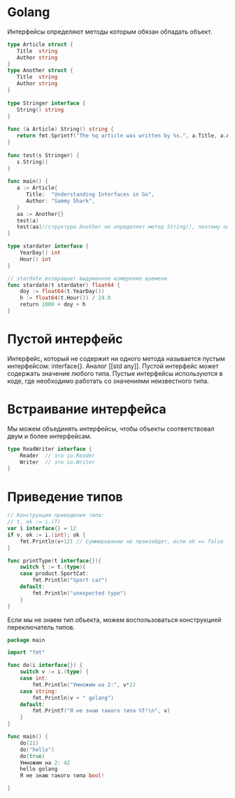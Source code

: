 # Golang
Интерфейсы определяют методы которым обязан обладать объект.
```go
type Article struct {  
   Title  string  
   Author string  
}  
type Another struct {  
   Title  string  
   Author string  
}  
  
type Stringer interface {  
   String() string  
}  
  
func (a Article) String() string {  
   return fmt.Sprintf("The %q article was written by %s.", a.Title, a.Author)  
}  
  
func test(s Stringer) {  
   s.String()  
}  
  
func main() {  
   a := Article{  
      Title:  "Understanding Interfaces in Go",  
      Author: "Sammy Shark",  
   }  
   aa := Another{}  
   test(a)  
   test(aa)//структура Another не определяет метод String(), поэтому ошибка  
}
```

```go
type stardater interface {
    YearDay() int
    Hour() int
}

// stardate возвращает выдуманное измерение времени.
func stardate(t stardater) float64 {
    doy := float64(t.YearDay())
    h := float64(t.Hour()) / 24.0
    return 1000 + doy + h
}
```
# Пустой интерфейс
Интерфейс, который не содержит ни одного метода называется пустым интерфейсом: interface{}. Аналог [[std any]].  Пустой интерфейс может содержать значение любого типа. Пустые интерфейсы используются в коде, где необходимо работать со значениями неизвестного типа.

# Встраивание интерфейса
Мы можем объединять интерфейсы, чтобы объекты соответствовал двум и более интерфейсам.
```go
type ReadWriter interface {
    Reader  // это io.Reader
    Writer  // это io.Writer
}
```

# Приведение типов
```go
// Конструкция приведения типа:
// t, ok := i.(T)
var i interface{} = 12
if v, ok := i.(int); ok {
	fmt.Println(v+12) // Суммирование не произойдет, если ok == false
}

func printType(t interface{}){
	switch t := t.(type){
	case product.SportCat:
		fmt.Println("Sport car")
	default:
		fmt.Println("unexpected type")
	}
}
```

Если мы не знаем тип объекта, можем воспользоваться конструкцией переключатель типов.
```go
package main

import "fmt"

func do(i interface{}) {
	switch v := i.(type) {
	case int:
		fmt.Println("Умножим на 2:", v*2)
	case string:
		fmt.Println(v + " golang")
	default:
		fmt.Printf("Я не знаю такого типа %T!\n", v)
	}
}

func main() {
	do(21)
	do("hello")
	do(true)
	Умножим на 2: 42
	hello golang
	Я не знаю такого типа bool!

}
```